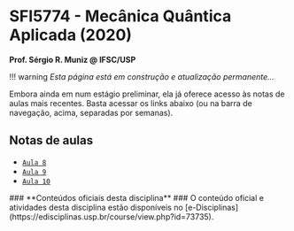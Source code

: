 # SFI5774 - Mecânica Quântica Aplicada (2020)
**Prof. Sérgio R. Muniz @ IFSC/USP**

!!! warning
    *Esta página está em construção e atualização permanente...*

Embora ainda em num estágio preliminar, ela já oferece acesso às notas de aulas mais recentes. Basta acessar os links abaixo (ou na barra de navegação, acima, separadas por semanas).

<p></p> 

## Notas de aulas 

* [`Aula 8`](./Aulas-S5/#5-estrutura-matematica-da-mecanica-quantica)
* [`Aula 9`](./Aulas-S5/#53-espacos-de-hilbert-espacos-vetoriais-da-mq)
* [`Aula 10`](./Aulas-S5/#53-espacos-de-hilbert-espacos-vetoriais-da-mq)

<p></p>
### **Conteúdos oficiais desta disciplina** ###
O conteúdo oficial e atividades desta disciplina estão disponíveis no [e-Disciplinas](https://edisciplinas.usp.br/course/view.php?id=73735).
